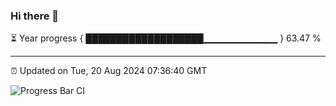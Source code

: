 ### Hi there 👋

⏳ Year progress { ███████████████████▁▁▁▁▁▁▁▁▁▁▁ } 63.47 %

---

⏰ Updated on Tue, 20 Aug 2024 07:36:40 GMT

![Progress Bar CI](https://github.com/IshwaranRudhara/GIT-ACTION/workflows/Progress%20Bar%20CI/badge.svg)
